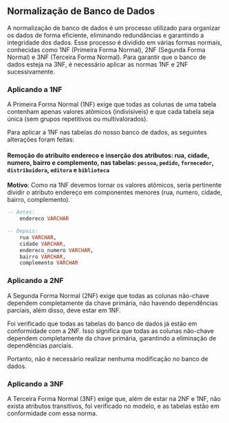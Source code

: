 ## Normalização de Banco de Dados

A normalização de banco de dados é um processo utilizado para organizar os dados de forma eficiente, eliminando redundâncias e garantindo a integridade dos dados. Esse processo é dividido em várias formas normais, conhecidas como 1NF (Primeira Forma Normal), 2NF (Segunda Forma Normal) e 3NF (Terceira Forma Normal). Para garantir que o banco de dados esteja na 3NF, é necessário aplicar as normas 1NF e 2NF sucessivamente. 

### Aplicando a 1NF

A Primeira Forma Normal (1NF) exige que todas as colunas de uma tabela contenham apenas valores atômicos (indivisíveis) e que cada tabela seja única (sem grupos repetitivos ou multivalorados).

Para aplicar a 1NF nas tabelas do nosso banco de dados, as seguintes alterações foram feitas:

#### Remoção do atribuito endereco e inserção dos atributos: rua, cidade, numero, bairro e complemento, nas tabelas: `pessoa`, `pedido`, `fornecedor`, `distribuidora`, `editora` e `biblioteca`

**Motivo**: Como na 1NF devemos tornar os valores atômicos, seria pertinente dividir o atributo endereço em componentes menores (rua, numero, cidade, bairro, complemento).

```sql
-- Antes:
    endereco VARCHAR
```
```sql
-- Depois:
    rua VARCHAR,
    cidade VARCHAR,
    endereco_numero VARCHAR,
    bairro VARCHAR,
    complemento VARCHAR
```
### Aplicando a 2NF

A Segunda Forma Normal (2NF) exige que todas as colunas não-chave dependem completamente da chave primária, não havendo dependências parciais, além disso, deve estar em 1NF.

Foi verificado que todas as tabelas do banco de dados já estão em conformidade com a 2NF. Isso significa que todas as colunas não-chave dependem completamente da chave primária, garantindo a eliminação de dependências parciais.

Portanto, não é necessário realizar nenhuma modificação no banco de dados.

### Aplicando a 3NF

A Terceira Forma Normal (3NF) exige que, além de estar na 2NF e 1NF, não exista atributos transitivos, foi verificado no modelo, e as tabelas estão em conformidade com essa norma.
